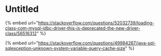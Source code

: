 # Untitled

{% embed url="https://stackoverflow.com/questions/52032739/loading-class-com-mysql-jdbc-driver-this-is-deprecated-the-new-driver-class/56516312" %}

{% embed url="https://stackoverflow.com/questions/49984267/java-sql-sqlexception-unknown-system-variable-query-cache-size" %}



